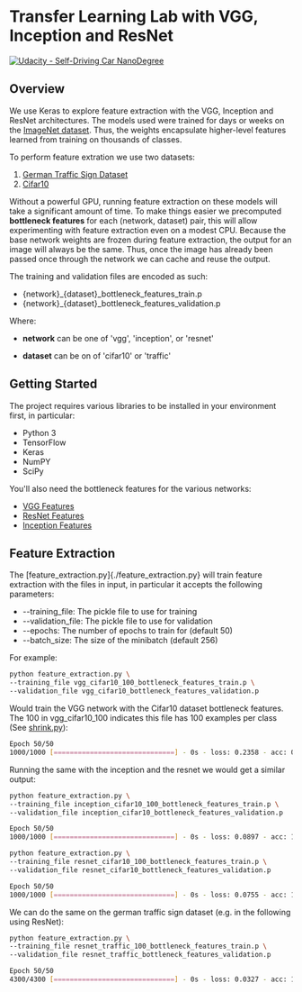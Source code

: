 # Transfer Learning Lab with VGG, Inception and ResNet
[![Udacity - Self-Driving Car NanoDegree](https://s3.amazonaws.com/udacity-sdc/github/shield-carnd.svg)](http://www.udacity.com/drive)

## Overview

We use Keras to explore feature extraction with the VGG, Inception and ResNet architectures. The models used were trained for days or weeks on the [ImageNet dataset](http://www.image-net.org/). Thus, the weights encapsulate higher-level features learned from training on thousands of classes.

To perform feature extration we use two datasets:

1. [German Traffic Sign Dataset](http://benchmark.ini.rub.de/?section=gtsrb&subsection=news)
2. [Cifar10](https://www.cs.toronto.edu/~kriz/cifar.html)

Without a powerful GPU, running feature extraction on these models will take a significant amount of time. To make things easier we precomputed **bottleneck features** for each (network, dataset) pair, this will allow experimenting with feature extraction even on a modest CPU. Because the base network weights are frozen during feature extraction, the output for an image will always be the same. Thus, once the image has already been passed once through the network we can cache and reuse the output.

The training and validation files are encoded as such:

- {network}_{dataset}_bottleneck_features_train.p
- {network}_{dataset}_bottleneck_features_validation.p

Where:

- **network** can be one of 'vgg', 'inception', or 'resnet'

- **dataset** can be on of 'cifar10' or 'traffic'

## Getting Started

The project requires various libraries to be installed in your environment first, in particular:

- Python 3
- TensorFlow
- Keras
- NumPY
- SciPy

You'll also need the bottleneck features for the various networks:

- [VGG Features](http://video.udacity-data.com.s3.amazonaws.com/topher/2016/November/5834b432_vgg-100/vgg-100.zip)
- [ResNet Features](http://video.udacity-data.com.s3.amazonaws.com/topher/2016/November/5834b634_resnet-100/resnet-100.zip)
- [Inception Features](http://video.udacity-data.com.s3.amazonaws.com/topher/2016/November/5834b498_inception-100/inception-100.zip)

## Feature Extraction

The [feature_extraction.py]{./feature_extraction.py} will train feature extraction with the files in input, in particular it accepts the following parameters:

- --training_file: The pickle file to use for training
- --validation_file: The pickle file to use for validation
- --epochs: The number of epochs to train for (default 50)
- --batch_size: The size of the minibatch (default 256)

For example:

```bash
python feature_extraction.py \
--training_file vgg_cifar10_100_bottleneck_features_train.p \
--validation_file vgg_cifar10_bottleneck_features_validation.p
```

Would train the VGG network with the Cifar10 dataset bottleneck features. The 100 in vgg_cifar10_100 indicates this file has 100 examples per class (See [shrink.py](./shrink/py)):

```bash
Epoch 50/50
1000/1000 [==============================] - 0s - loss: 0.2358 - acc: 0.9510 - val_loss: 0.8924 - val_acc: 0.7102
```

Running the same with the inception and the resnet we would get a similar output:

```bash
python feature_extraction.py \
--training_file inception_cifar10_100_bottleneck_features_train.p \
--validation_file inception_cifar10_bottleneck_features_validation.p

Epoch 50/50
1000/1000 [==============================] - 0s - loss: 0.0897 - acc: 1.0000 - val_loss: 1.0422 - val_acc: 0.6608

python feature_extraction.py \
--training_file resnet_cifar10_100_bottleneck_features_train.p \
--validation_file resnet_cifar10_bottleneck_features_validation.p

Epoch 50/50
1000/1000 [==============================] - 0s - loss: 0.0755 - acc: 1.0000 - val_loss: 0.8027 - val_acc: 0.7315

```

We can do the same on the german traffic sign dataset (e.g. in the following using ResNet):

```bash
python feature_extraction.py \
--training_file resnet_traffic_100_bottleneck_features_train.p \
--validation_file resnet_traffic_bottleneck_features_validation.p

Epoch 50/50
4300/4300 [==============================] - 0s - loss: 0.0327 - acc: 1.0000 - val_loss: 0.6112 - val_acc: 0.8103
```
